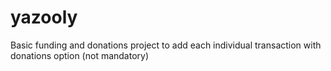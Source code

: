 # yazooly
Basic funding and donations project to add each individual transaction with donations option (not mandatory)
